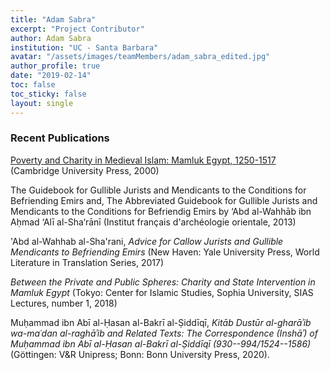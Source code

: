 ```yaml
---
title: "Adam Sabra"
excerpt: "Project Contributor"
author: Adam Sabra
institution: "UC - Santa Barbara"
avatar: "/assets/images/teamMembers/adam_sabra_edited.jpg"
author_profile: true
date: "2019-02-14"
toc: false
toc_sticky: false
layout: single
---
```


### Recent Publications

<a href="https://www.cambridge.org/us/academic/subjects/history/middle-east-history/poverty-and-charity-medieval-islam-mamluk-egypt-12501517?format=PB&isbn=9780521034746">Poverty and Charity in Medieval Islam: Mamluk Egypt, 1250-1517</a> (Cambridge University Press, 2000)

The Guidebook for Gullible Jurists and Mendicants to the Conditions for Befriending Emirs and, The Abbreviated Guidebook for Gullible Jurists and Mendicants to the Conditions for Befriendig Emirs by ‘Abd al-Wahhāb ibn Aḥmad ‘Alī al-Sha‘rānī (Institut français d'archéologie orientale, 2013)

'Abd al-Wahhab al-Sha'rani, *Advice for Callow Jurists and Gullible Mendicants to Befriending Emirs* (New Haven: Yale University Press, World Literature in Translation Series, 2017)

*Between the Private and Public Spheres: Charity and State Intervention in Mamluk Egypt* (Tokyo: Center for Islamic Studies, Sophia University, SIAS Lectures, number 1, 2018)

Muḥammad ibn Abī al-Ḥasan al-Bakrī al-Ṣiddīqī, *Kitāb Dustūr al-gharāʾib wa-maʿdan al-raghāʾib and Related Texts: The Correspondence (Inshāʾ) of Muḥammad ibn Abī al-Ḥasan al-Bakrī al-Ṣiddīqī (930--994/1524--1586)* (Göttingen: V&R Unipress; Bonn: Bonn University Press, 2020).
